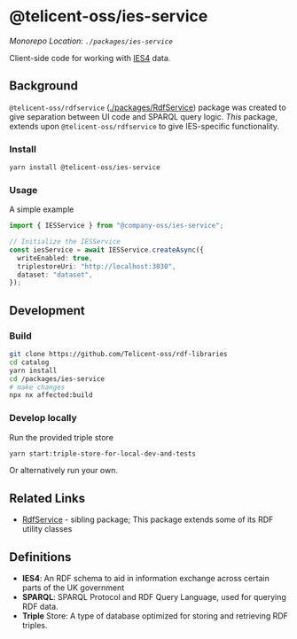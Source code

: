 # @telicent-oss/ies-service

*Monorepo Location: `./packages/ies-service`*

Client-side code for working with [IES4](https://github.com/dstl/IES4) data.

## Background

`@telicent-oss/rdfservice` ([./packages/RdfService](https://github.com/telicent-oss/rdf-libraries/tree/main/packages/RdfService)) package was created to give separation between UI code and SPARQL query logic. _This_ package, extends upon `@telicent-oss/rdfservice` to give IES-specific functionality.


### Install

```bash
yarn install @telicent-oss/ies-service
```

### Usage

A simple example

```ts
import { IESService } from "@company-oss/ies-service";

// Initialize the IESService
const iesService = await IESService.createAsync({
  writeEnabled: true,
  triplestoreUri: "http://localhost:3030",
  dataset: "dataset",
});
```

## Development

### Build

```bash
git clone https://github.com/Telicent-oss/rdf-libraries
cd catalog
yarn install
cd /packages/ies-service
# make changes
npx nx affected:build
```

### Develop locally

Run the provided triple store
```bash
yarn start:triple-store-for-local-dev-and-tests
```

Or alternatively run your own.

## Related Links

* [RdfService]([./packages/RdfService](https://github.com/telicent-oss/rdf-libraries/tree/main/packages/RdfService)) - sibling package; This package extends some of its RDF utility classes

## Definitions


* **IES4**: An RDF schema to aid in information exchange across certain parts of the UK government
* **SPARQL**: SPARQL Protocol and RDF Query Language, used for querying RDF data.
* **Triple** Store: A type of database optimized for storing and retrieving RDF triples.

